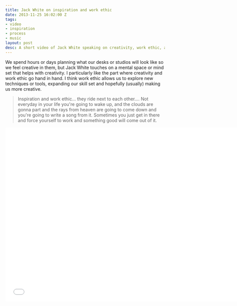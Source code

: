 ```yaml
---
title: Jack White on inspiration and work ethic
date: 2013-11-25 16:02:00 Z
tags:
- video
- inspiration
- process
- music
layout: post
desc: A short video of Jack White speaking on creativity, work ethic, and inspiration.
---
```


We spend hours or days planning what our desks or studios will look like so we feel creative in them, but Jack White touches on a mental space or mind set that helps with creativity. I particularly like the part where creativity and work ethic go hand in hand. I think work ethic allows us to explore new techniques or tools, expanding our skill set and hopefully (usually) making us more creative.
>Inspiration and work ethic... they ride next to each other.... Not everyday in your life you're going to wake up, and the clouds are gonna part and the rays from heaven are going to come down and you're going to write a song from it. Sometimes you just get in there and force yourself to work and something good will come out of it.

<div style="max-width: 800px;">
<iframe width="740" height="550" src="//www.youtube.com/embed/MckHLBWuz7E" frameborder="0" allowfullscreen></iframe></div>